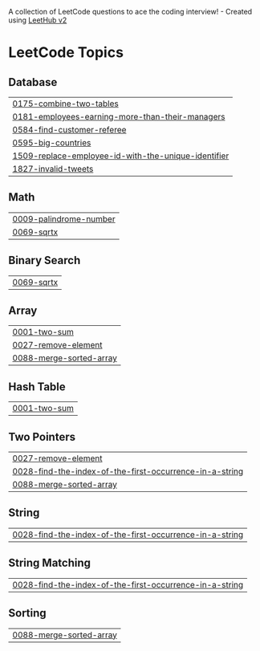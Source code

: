 A collection of LeetCode questions to ace the coding interview! - Created using [LeetHub v2](https://github.com/arunbhardwaj/LeetHub-2.0)
<!---LeetCode Topics Start-->
# LeetCode Topics
## Database
|  |
| ------- |
| [0175-combine-two-tables](https://github.com/sriram262702/Leetcode/tree/master/0175-combine-two-tables) |
| [0181-employees-earning-more-than-their-managers](https://github.com/sriram262702/Leetcode/tree/master/0181-employees-earning-more-than-their-managers) |
| [0584-find-customer-referee](https://github.com/sriram262702/Leetcode/tree/master/0584-find-customer-referee) |
| [0595-big-countries](https://github.com/sriram262702/Leetcode/tree/master/0595-big-countries) |
| [1509-replace-employee-id-with-the-unique-identifier](https://github.com/sriram262702/Leetcode/tree/master/1509-replace-employee-id-with-the-unique-identifier) |
| [1827-invalid-tweets](https://github.com/sriram262702/Leetcode/tree/master/1827-invalid-tweets) |
## Math
|  |
| ------- |
| [0009-palindrome-number](https://github.com/sriram262702/Leetcode/tree/master/0009-palindrome-number) |
| [0069-sqrtx](https://github.com/sriram262702/Leetcode/tree/master/0069-sqrtx) |
## Binary Search
|  |
| ------- |
| [0069-sqrtx](https://github.com/sriram262702/Leetcode/tree/master/0069-sqrtx) |
## Array
|  |
| ------- |
| [0001-two-sum](https://github.com/sriram262702/Leetcode/tree/master/0001-two-sum) |
| [0027-remove-element](https://github.com/sriram262702/Leetcode/tree/master/0027-remove-element) |
| [0088-merge-sorted-array](https://github.com/sriram262702/Leetcode/tree/master/0088-merge-sorted-array) |
## Hash Table
|  |
| ------- |
| [0001-two-sum](https://github.com/sriram262702/Leetcode/tree/master/0001-two-sum) |
## Two Pointers
|  |
| ------- |
| [0027-remove-element](https://github.com/sriram262702/Leetcode/tree/master/0027-remove-element) |
| [0028-find-the-index-of-the-first-occurrence-in-a-string](https://github.com/sriram262702/Leetcode/tree/master/0028-find-the-index-of-the-first-occurrence-in-a-string) |
| [0088-merge-sorted-array](https://github.com/sriram262702/Leetcode/tree/master/0088-merge-sorted-array) |
## String
|  |
| ------- |
| [0028-find-the-index-of-the-first-occurrence-in-a-string](https://github.com/sriram262702/Leetcode/tree/master/0028-find-the-index-of-the-first-occurrence-in-a-string) |
## String Matching
|  |
| ------- |
| [0028-find-the-index-of-the-first-occurrence-in-a-string](https://github.com/sriram262702/Leetcode/tree/master/0028-find-the-index-of-the-first-occurrence-in-a-string) |
## Sorting
|  |
| ------- |
| [0088-merge-sorted-array](https://github.com/sriram262702/Leetcode/tree/master/0088-merge-sorted-array) |
<!---LeetCode Topics End-->